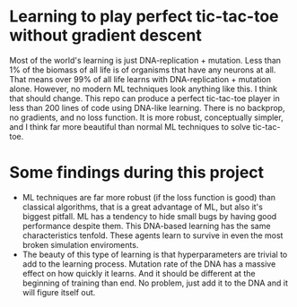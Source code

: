 # Learning to play perfect tic-tac-toe without gradient descent
Most of the world's learning is just DNA-replication + mutation. Less than 1% of the biomass of all life is of organisms that have any neurons at all. That means over 99% of all life learns with DNA-replication + mutation alone. However, no modern ML techniques look anything like this. I think that should change. This repo can produce a perfect tic-tac-toe player in less than 200 lines of code using DNA-like learning. There is no backprop, no gradients, and no loss function. It is more robust, conceptually simpler, and I think far more beautiful than normal ML techniques to solve tic-tac-toe.

# Some findings during this project
- ML techniques are far more robust (if the loss function is good) than classical algorithms, that is a great advantage of ML, but also it's biggest pitfall. ML has a tendency to hide small bugs by having good performance despite them. This DNA-based learning has the same characteristics tenfold. These agents learn to survive in even the most broken simulation enviroments.
- The beauty of this type of learning is that hyperparameters are trivial to add to the learning process. Mutation rate of the DNA has a massive effect on how quickly it learns. And it should be different at the beginning of training than end. No problem, just add it to the DNA and it will figure itself out.
